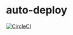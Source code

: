 # auto-deploy
[![CircleCI](https://dl.circleci.com/status-badge/img/gh/crabs123/auto-deploy/tree/master.svg?style=svg)](https://dl.circleci.com/status-badge/redirect/gh/crabs123/auto-deploy/tree/master)